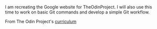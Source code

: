 I am recreating the Google website for TheOdinProject. I will also use this time to
work on basic Git commands and develop a simple Git workflow.

From The Odin Project's [curriculum](http://www.theodinproject.com/web-development-101/html-css)
